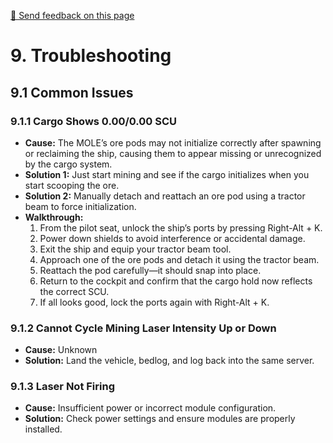 [💬 Send feedback on this page](https://github.com/codepic/StarCitizen.Mining.Mole/issues/new?template=feedback.yml&title=Feedback+on+Troubleshooting.md&page=Troubleshooting.md)

# 9. Troubleshooting

## 9.1 Common Issues

### 9.1.1 Cargo Shows 0.00/0.00 SCU
- **Cause:** The MOLE’s ore pods may not initialize correctly after spawning or reclaiming the ship, causing them to appear missing or unrecognized by the cargo system.
- **Solution 1:** Just start mining and see if the cargo initializes when you start scooping the ore.
- **Solution 2:** Manually detach and reattach an ore pod using a tractor beam to force initialization.
- **Walkthrough:**
    1. From the pilot seat, unlock the ship’s ports by pressing Right-Alt + K.
    2. Power down shields to avoid interference or accidental damage.
    3. Exit the ship and equip your tractor beam tool.
    4. Approach one of the ore pods and detach it using the tractor beam.
    5. Reattach the pod carefully—it should snap into place.
    6. Return to the cockpit and confirm that the cargo hold now reflects the correct SCU.
    7. If all looks good, lock the ports again with Right-Alt + K.

### 9.1.2 Cannot Cycle Mining Laser Intensity Up or Down
- **Cause:** Unknown
- **Solution:** Land the vehicle, bedlog, and log back into the same server.

### 9.1.3 Laser Not Firing
- **Cause:** Insufficient power or incorrect module configuration.
- **Solution:** Check power settings and ensure modules are properly installed.
